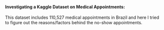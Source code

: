 #### Investigating a Kaggle Dataset on Medical Appointments:
This dataset includes 110,527 medical appointments in Brazil and here I tried to figure out the reasons/factors behind the no-show appointments.
